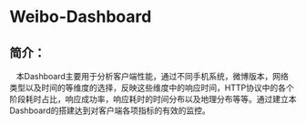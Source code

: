 # Weibo-Dashboard
## 简介：
    本Dashboard主要用于分析客户端性能，通过不同手机系统，微博版本，网络类型以及时间的等维度的选择，反映这些维度中的响应时间，HTTP协议中的各个阶段耗时占比，响应成功率，响应耗时的时间分布以及地理分布等等。通过建立本Dashboard的搭建达到对客户端各项指标的有效的监控。
